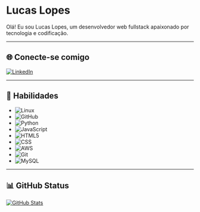 # Lucas Lopes

Olá! Eu sou Lucas Lopes, um desenvolvedor web fullstack apaixonado por tecnologia e codificação.

---

## 🌐 Conecte-se comigo

[![LinkedIn](https://img.shields.io/badge/LinkedIn-devlopez7-blue?style=for-the-badge&logo=linkedin&logoColor=white)](https://www.linkedin.com/in/devlopez7/)

---

## 💼 Habilidades

- ![Linux](https://img.shields.io/badge/Linux-000000?style=for-the-badge&logo=linux&logoColor=FCC624&labelColor=000000)
- ![GitHub](https://img.shields.io/badge/GitHub-181717?style=for-the-badge&logo=github&logoColor=white&labelColor=181717)
- ![Python](https://img.shields.io/badge/Python-3776AB?style=for-the-badge&logo=python&logoColor=white&labelColor=3776AB)
- ![JavaScript](https://img.shields.io/badge/JavaScript-F7DF1E?style=for-the-badge&logo=javascript&logoColor=black&labelColor=F7DF1E)
- ![HTML5](https://img.shields.io/badge/HTML5-E34F26?style=for-the-badge&logo=html5&logoColor=white&labelColor=E34F26)
- ![CSS](https://img.shields.io/badge/CSS-1572B6?style=for-the-badge&logo=css3&logoColor=white&labelColor=1572B6)
- ![AWS](https://img.shields.io/badge/AWS-232F3E?style=for-the-badge&logo=amazon-aws&logoColor=white&labelColor=232F3E)
- ![Git](https://img.shields.io/badge/Git-F05032?style=for-the-badge&logo=git&logoColor=white&labelColor=F05032)
- ![MySQL](https://img.shields.io/badge/MySQL-4479A1?style=for-the-badge&logo=mysql&logoColor=white&labelColor=4479A1)

---

## 📊 GitHub Status

[![GitHub Stats](https://github-readme-stats.vercel.app/api?username=DEVLOPEZ7&show_icons=true&theme=radical)](https://github.com/DEVLOPEZ7)

